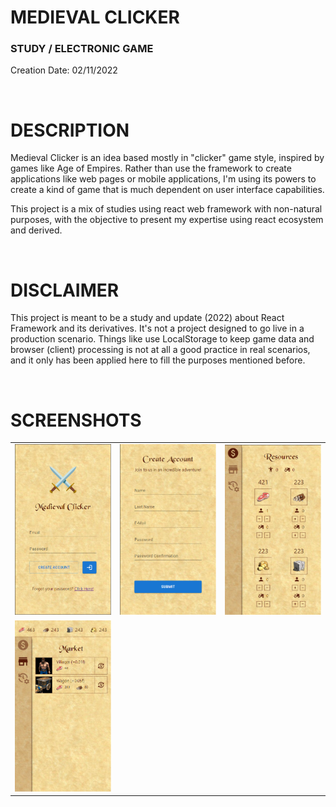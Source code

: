 # MEDIEVAL CLICKER
### STUDY / ELECTRONIC GAME

Creation Date: 02/11/2022

<br/>

# DESCRIPTION

Medieval Clicker is an idea based mostly in "clicker" game style, inspired by games like Age of Empires. Rather than use the framework to create applications like web pages or mobile applications, I'm using its powers to create a kind of game that is much dependent on user interface capabilities.

This project is a mix of studies using react web framework with non-natural purposes, with the objective to present my expertise using react ecosystem and derived.

<br/>

# DISCLAIMER

This project is meant to be a study and update (2022) about React Framework and its derivatives. It's not a project designed to go live in a production scenario. Things like use LocalStorage to keep game data and browser (client) processing is not at all a good practice in real scenarios, and it only has been applied here to fill the purposes mentioned before.

<br/>

# SCREENSHOTS

<table width="100%">
    <tr>
        <td>
            <img src="./screenshots/medieval-clicker-1.png" />
        </td>
        <td>
            <img src="./screenshots/medieval-clicker-2.png" />
        </td>
        <td>
            <img src="./screenshots/medieval-clicker-3.png" />
        </td>         
    </tr>
    <tr>
        <td>
            <img src="./screenshots/medieval-clicker-4.png" />
        </td>
        <td>
        </td>
        <td>
        </td>         
    </tr>    
</table>

